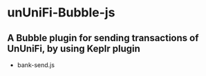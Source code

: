 # unUniFi-Bubble-js

## A Bubble plugin for sending transactions of UnUniFi, by using Keplr plugin

- bank-send.js
